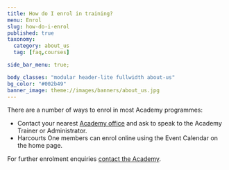 ```yaml
---
title: How do I enrol in training?
menu: Enrol
slug: how-do-i-enrol
published: true
taxonomy:
  category: about_us
  tag: [faq,courses]

side_bar_menu: true;

body_classes: "modular header-lite fullwidth about-us"
bg_color: "#002b49"
banner_image: theme://images/banners/about_us.jpg
---
```


There are a number of ways to enrol in most Academy programmes:

- Contact your nearest [Academy office](/about-us/contact-us) and ask to speak to the Academy Trainer or Administrator.
- Harcourts One members can enrol online using the Event Calendar on the home page.

For further enrolment enquiries [contact the Academy](/about-us/contact-us).
